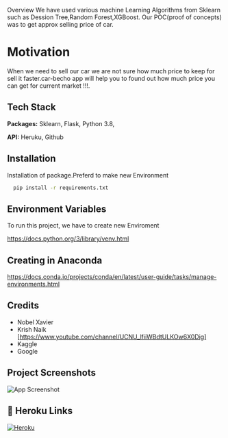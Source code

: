  Overview
We have used various machine Learning Algorithms from Sklearn such as Dession Tree,Random Forest,XGBoost.
Our POC(proof of concepts) was to get approx selling price of car.

# Motivation
When we need to sell our car we are not sure how much price to keep for sell it faster.car-becho app will help you to found out how much price you can get for current market !!!.






## Tech Stack

**Packages:** Sklearn, Flask, Python 3.8, 

**API:** Heruku, Github

  
## Installation

Installation of package.Preferd to make new Environment

```bash
  pip install -r requirements.txt
```
    
## Environment Variables

To run this project, we have to create new Enviroment

https://docs.python.org/3/library/venv.html

  ## Creating in Anaconda
  https://docs.conda.io/projects/conda/en/latest/user-guide/tasks/manage-environments.html

  
## Credits

- Nobel Xavier
- Krish Naik [https://www.youtube.com/channel/UCNU_lfiiWBdtULKOw6X0Dig]
- Kaggle
- Google

  
## Project Screenshots

![App Screenshot](car-becho.gif)

  
## 🔗 Heroku Links
[![Heroku](https://img.shields.io/badge/Heroku-Car--Becho-yellowgreen?style=for-the-badge&logo=ko-fi&logoColor=white)](https://carbechoapp.herokuapp.com/)

